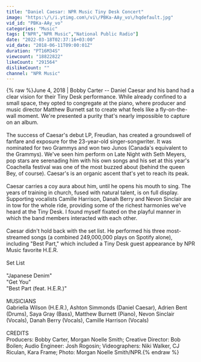 ```yaml
---
title: "Daniel Caesar: NPR Music Tiny Desk Concert"
image: "https:\/\/i.ytimg.com\/vi\/PBKa-AAy_vo\/hqdefault.jpg"
vid_id: "PBKa-AAy_vo"
categories: "Music"
tags: ["NPR","NPR Music","National Public Radio"]
date: "2022-03-18T02:37:16+03:00"
vid_date: "2018-06-11T09:00:01Z"
duration: "PT16M34S"
viewcount: "18822822"
likeCount: "291564"
dislikeCount: ""
channel: "NPR Music"
---
```

{% raw %}June 4, 2018 | Bobby Carter -- Daniel Caesar and his band had a clear vision for their Tiny Desk performance. While already confined to a small space, they opted to congregate at the piano, where producer and music director Matthew Burnett sat to create what feels like a fly-on-the-wall moment. We're presented a purity that's nearly impossible to capture on an album.<br /><br />The success of Caesar's debut LP, Freudian, has created a groundswell of fanfare and exposure for the 23-year-old singer-songwriter. It was nominated for two Grammys and won two Junos (Canada's equivalent to the Grammys). We've seen him perform on Late Night with Seth Meyers, pop stars are serenading him with his own songs and his set at this year's Coachella festival was one of the most buzzed about (behind the queen Bey, of course). Caesar's is an organic ascent that's yet to reach its peak.<br /><br />Caesar carries a coy aura about him, until he opens his mouth to sing. The years of training in church, fused with natural talent, is on full display. Supporting vocalists Camille Harrison, Danah Berry and Nevon Sinclair are in tow for the whole ride, providing some of the richest harmonies we've heard at the Tiny Desk. I found myself fixated on the playful manner in which the band members interacted with each other.<br /><br />Caesar didn't hold back with the set list. He performed his three most-streamed songs (a combined 249,000,000 plays on Spotify alone), including &quot;Best Part,&quot; which included a Tiny Desk guest appearance by NPR Music favorite H.E.R.<br /><br />Set List<br /><br />&quot;Japanese Denim&quot;<br />&quot;Get You&quot;<br />&quot;Best Part (feat. H.E.R.)&quot;<br /><br />MUSICIANS<br />Gabriella Wilson (H.E.R.), Ashton Simmonds (Daniel Caesar), Adrien Bent (Drums), Saya Gray (Bass), Matthew Burnett (Piano), Nevon Sinclair (Vocals), Danah Berry  (Vocals), Camille Harrison (Vocals)<br /><br />CREDITS<br />Producers: Bobby Carter, Morgan Noelle Smith; Creative Director: Bob Boilen; Audio Engineer: Josh Rogosin; Videographers: Niki Walker, CJ Riculan, Kara Frame; Photo: Morgan Noelle Smith/NPR.{% endraw %}
